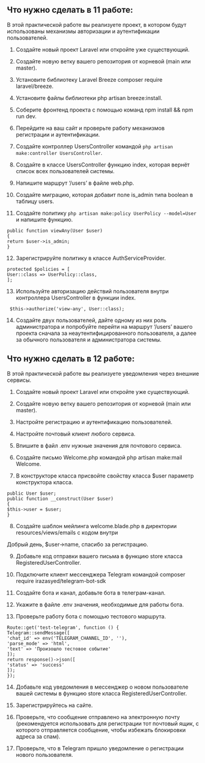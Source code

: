 ## Что нужно сделать в 11 работе:

В этой практической работе вы реализуете проект, в котором будут использованы механизмы авторизации и аутентификации пользователей.

1. Создайте новый проект Laravel или откройте уже существующий.

2. Создайте новую ветку вашего репозитория от корневой (main или master).

3. Установите библиотеку Laravel Breeze composer require laravel/breeze.

4. Установите файлы библиотеки php artisan breeze:install.

5. Соберите фронтенд проекта с помощью команд npm install && npm run dev.

6. Перейдите на ваш сайт и проверьте работу механизмов регистрации и аутентификации.

7. Создайте контроллер UsersController командой `php artisan make:controller UsersController`.

8. Создайте в классе UsersController функцию index, которая вернёт список всех пользователей системы.

9. Напишите маршрут ‘/users’ в файле web.php.

10. Создайте миграцию, которая добавит поле is_admin типа boolean в таблицу users.

11. Создайте политику `php artisan make:policy UserPolicy --model=User` и напишите функцию.


```
public function viewAny(User $user)
{
return $user->is_admin;
}
```

12. Зарегистрируйте политику в классе AuthServiceProvider.

```
protected $policies = [
User::class => UserPolicy::class,
];
```

13. Используйте авторизацию действий пользователя внутри контроллера UsersController в функции index.


 ` $this->authorize('view-any', User::class);`


14. Создайте двух пользователей, дайте одному из них роль администратора и попробуйте перейти на маршрут ‘/users’ вашего проекта сначала за неаутентифицированного пользователя, а далее за обычного пользователя и администратора системы.

## Что нужно сделать в 12 работе:

В этой практической работе вы реализуете уведомления через внешние сервисы.

1. Создайте новый проект Laravel или откройте уже существующий.

2. Создайте новую ветку вашего репозитория от корневой (main или master).

3. Настройте регистрацию и аутентификацию пользователей.

4. Настройте почтовый клиент любого сервиса.

5. Впишите в файл .env нужные значения для почтового сервиса.

6. Создайте письмо Welcome.php командой php artisan make:mail Welcome.

7. В конструкторе класса присвойте свойству класса $user параметр конструктора класса.

```
public User $user;
public function __construct(User $user)
{
$this->user = $user;
}
```

8. Создайте шаблон мейлинга welcome.blade.php в директории resources/views/emails с кодом внутри

Добрый день, $user->name, спасибо за регистрацию.

9. Добавьте код отправки вашего письма в функцию store класса RegisteredUserController.

10. Подключите клиент мессенджера Telegram командой composer require irazasyed/telegram-bot-sdk

11. Создайте бота и канал, добавьте бота в телеграм-канал.

12. Укажите в файле .env значения, необходимые для работы бота.

13. Проверьте работу бота с помощью тестового маршрута.

```
Route::get('test-telegram', function () {
Telegram::sendMessage([
'chat_id' => env('TELEGRAM_CHANNEL_ID', ''),
'parse_mode' => 'html',
'text' => 'Произошло тестовое событие'
]);
return response()->json([
'status' => 'success'
]);
});
```

14. Добавьте код уведомления в мессенджер о новом пользователе вашей системы в функцию store класса RegisteredUserController.

15. Зарегистрируйтесь на сайте.

16. Проверьте, что сообщение отправлено на электронную почту (рекомендуется использовать для регистрации тот почтовый ящик, с которого отправляется сообщение, чтобы избежать блокировки адреса за спам).

17. Проверьте, что в Telegram пришло уведомление о регистрации нового пользователя.